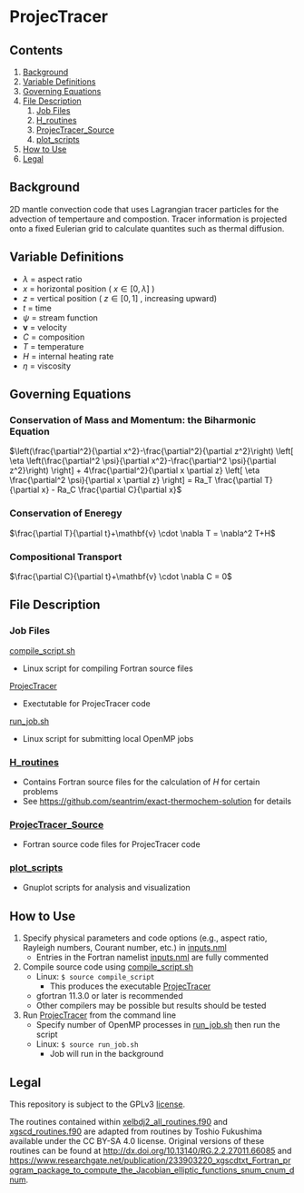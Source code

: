 # ProjecTracer

## Contents
1. [Background](#background)
2. [Variable Definitions](#variable-definitions)
3. [Governing Equations](#governing-equations)
4. [File Description](#file-description)
    1. [Job Files](#job-files) 
    2. [H_routines](#h_routines)
    3. [ProjecTracer_Source](#projectracer_source)
    4. [plot_scripts](#plot_scripts)
5. [How to Use](#how-to-use)
6. [Legal](#legal)

## Background

2D mantle convection code that uses Lagrangian tracer particles for the advection of tempertaure and compostion. Tracer information is projected onto a fixed Eulerian grid to calculate quantites such as thermal diffusion. 

## Variable Definitions
* $\lambda$ = aspect ratio
* $x$ = horizontal position ( $x \in [0,\lambda]$ )
* $z$ = vertical position ( $z \in [0,1]$ , increasing upward)
* $t$ = time
* $\psi$ = stream function
* $\mathbf{v}$ = velocity
* $C$ = composition
* $T$ = temperature
* $H$ = internal heating rate
* $\eta$ = viscosity

## Governing Equations

### Conservation of Mass and Momentum: the Biharmonic Equation
$\left(\frac{\partial^2}{\partial x^2}-\frac{\partial^2}{\partial z^2}\right) \left[ \eta \left(\frac{\partial^2 \psi}{\partial x^2}-\frac{\partial^2 \psi}{\partial z^2}\right) \right] + 4\frac{\partial^2}{\partial x \partial z} \left[ \eta \frac{\partial^2 \psi}{\partial x \partial z} \right] = Ra_T \frac{\partial T}{\partial x} - Ra_C \frac{\partial C}{\partial x}$

### Conservation of Eneregy
$\frac{\partial T}{\partial t}+\mathbf{v} \cdot \nabla T = \nabla^2 T+H$

### Compositional Transport
$\frac{\partial C}{\partial t}+\mathbf{v} \cdot \nabla C = 0$

## File Description

### Job Files
[compile_script.sh](/compile_script.sh)
* Linux script for compiling Fortran source files

[ProjecTracer](/ProjecTracer)
* Exectutable for ProjecTracer code

[run_job.sh](/run_job.sh)
* Linux script for submitting local OpenMP jobs

### [H_routines](/H_routines)
* Contains Fortran source files for the calculation of $H$ for certain problems
* See https://github.com/seantrim/exact-thermochem-solution for details

### [ProjecTracer_Source](/ProjecTracer_Source)
* Fortran source code files for ProjecTracer code

### [plot_scripts](/plot_scripts)
* Gnuplot scripts for analysis and visualization

## How to Use

1. Specify physical parameters and code options (e.g., aspect ratio, Rayleigh numbers, Courant number, etc.) in [inputs.nml](/inputs.nml)
    * Entries in the Fortran namelist [inputs.nml](/inputs.nml) are fully commented
2. Compile source code using [compile_script.sh](/compile_script.sh)
    * Linux: `$ source compile_script`
        * This produces the executable [ProjecTracer](/ProjecTracer)
    * gfortran 11.3.0 or later is recommended
    * Other compilers may be possible but results should be tested
3. Run [ProjecTracer](/ProjecTracer) from the command line
    * Specify number of OpenMP processes in [run_job.sh](/run_job.sh) then run the script
    * Linux: `$ source run_job.sh`
        * Job will run in the background

## Legal

This repository is subject to the GPLv3 [license](/LICENSE).

The routines contained within [xelbdj2_all_routines.f90](/xelbdj2_all_routines.f90) and [xgscd_routines.f90](/xgscd_routines.f90) are adapted from routines by Toshio Fukushima available under the CC BY-SA 4.0 license. Original versions of these routines can be found at http://dx.doi.org/10.13140/RG.2.2.27011.66085 and https://www.researchgate.net/publication/233903220_xgscdtxt_Fortran_program_package_to_compute_the_Jacobian_elliptic_functions_snum_cnum_dnum.
